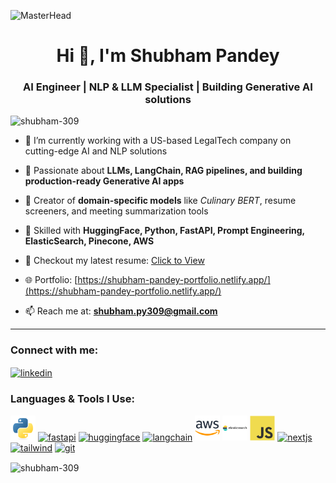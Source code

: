![MasterHead](https://user-images.githubusercontent.com/36594527/117921831-c3d32c80-b334-11eb-8bab-a423ac34272a.png)

<h1 align="center">Hi 👋, I'm Shubham Pandey</h1>
<h3 align="center">AI Engineer | NLP & LLM Specialist | Building Generative AI solutions</h3>

<p align="left"> <img src="https://komarev.com/ghpvc/?username=shubham-309&label=Profile%20views&color=0e75b6&style=flat" alt="shubham-309" /> </p>

- 🔭 I’m currently working with a US-based LegalTech company on cutting-edge AI and NLP solutions

- 🤖 Passionate about **LLMs, LangChain, RAG pipelines, and building production-ready Generative AI apps**

- 🧠 Creator of **domain-specific models** like *Culinary BERT*, resume screeners, and meeting summarization tools

- 🧰 Skilled with **HuggingFace, Python, FastAPI, Prompt Engineering, ElasticSearch, Pinecone, AWS**

- 📄 Checkout my latest resume: [Click to View](https://drive.google.com/file/d/1YWxd6lk9RCl8zErulcKeH5meRMppEl8W/view?usp=sharing)

- 🌐 Portfolio: [https://shubham-pandey-portfolio.netlify.app/](https://shubham-pandey-portfolio.netlify.app/)

- 📫 Reach me at: **shubham.py309@gmail.com**

---

<h3 align="left">Connect with me:</h3>
<p align="left">
<a href="https://www.linkedin.com/in/shubham-pandey-792a321bb/" target="blank">
  <img align="center" src="https://raw.githubusercontent.com/rahuldkjain/github-profile-readme-generator/master/src/images/icons/Social/linked-in-alt.svg" alt="linkedin" height="30" width="40" />
</a>
</p>

<h3 align="left">Languages & Tools I Use:</h3>
<p align="left">
  <a href="https://www.python.org/" target="_blank"><img src="https://raw.githubusercontent.com/devicons/devicon/master/icons/python/python-original.svg" alt="python" width="40" height="40"/></a>
  <a href="https://fastapi.tiangolo.com/" target="_blank"><img src="https://cdn.worldvectorlogo.com/logos/fastapi.svg" alt="fastapi" width="40" height="40"/></a>
  <a href="https://huggingface.co/" target="_blank"><img src="https://huggingface.co/front/assets/huggingface_logo-noborder.svg" alt="huggingface" width="40" height="40"/></a>
  <a href="https://langchain.com/" target="_blank"><img src="https://avatars.githubusercontent.com/u/107672957?s=200&v=4" alt="langchain" width="40" height="40"/></a>
  <a href="https://aws.amazon.com/" target="_blank"><img src="https://raw.githubusercontent.com/devicons/devicon/master/icons/amazonwebservices/amazonwebservices-original-wordmark.svg" alt="aws" width="40" height="40"/></a>
  <a href="https://www.elastic.co/" target="_blank"><img src="https://raw.githubusercontent.com/devicons/devicon/master/icons/elasticsearch/elasticsearch-original-wordmark.svg" alt="elasticsearch" width="40" height="40"/></a>
  <a href="https://www.javascript.com/" target="_blank"><img src="https://raw.githubusercontent.com/devicons/devicon/master/icons/javascript/javascript-original.svg" alt="javascript" width="40" height="40"/></a>
  <a href="https://nextjs.org/" target="_blank"><img src="https://cdn.worldvectorlogo.com/logos/nextjs-2.svg" alt="nextjs" width="40" height="40"/></a>
  <a href="https://tailwindcss.com/" target="_blank"><img src="https://www.vectorlogo.zone/logos/tailwindcss/tailwindcss-icon.svg" alt="tailwind" width="40" height="40"/></a>
  <a href="https://git-scm.com/" target="_blank"><img src="https://www.vectorlogo.zone/logos/git-scm/git-scm-icon.svg" alt="git" width="40" height="40"/></a>
</p>

<p><img align="center" src="https://github-readme-stats.vercel.app/api/top-langs?username=shubham-309&show_icons=true&locale=en&layout=compact" alt="shubham-309" /></p>
